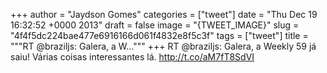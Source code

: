 
+++
author = "Jaydson Gomes"
categories = ["tweet"]
date = "Thu Dec 19 16:32:52 +0000 2013"
draft = false
image = "{TWEET_IMAGE}"
slug = "4f4f5dc224bae477e6916166d061f4832e8f5c3f"
tags = ["tweet"]
title = """RT @braziljs: Galera, a W..."""
+++
RT @braziljs: Galera, a Weekly 59 já saiu! Várias coisas interessantes lá. http://t.co/aM7fT8SdVI
